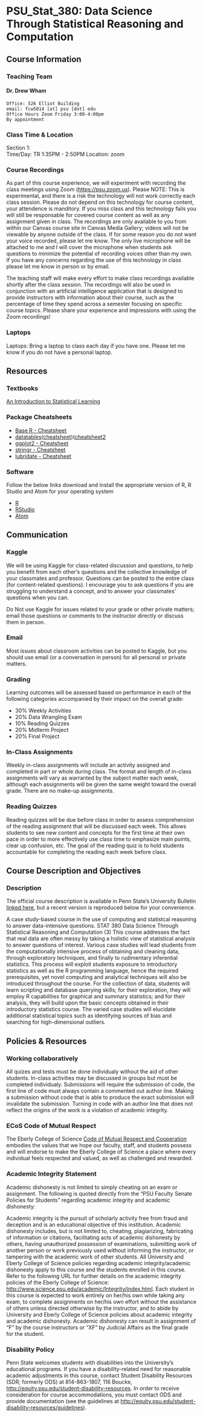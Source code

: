 # PSU_Stat_380: Data Science Through Statistical Reasoning and Computation

## Course Information
### Teaching Team
#### Dr. Drew Wham 
    Office: 526 Elliot Building
    email: fcw5014 [at] psu [dot] edu
    Office Hours Zoom Friday 3:00-4:00pm
    By appointment
    

    

### Class Time & Location
Section 1:  
Time/Day: TR 1:35PM - 2:50PM
Location: zoom 

### Course Recordings
As part of this course experience, we will experiment with recording the class meetings using Zoom (https://psu.zoom.us). 
Please NOTE: 
This is experimental, and there is a risk the technology will not work correctly each class session. Please do not depend on this technology for course content, your attendence is manditory. If you miss class and this technology fails you will still be responsable for covered course content as well as any assignment given in class. 
The recordings are only available to you from within our Canvas course site in Canvas Media Gallery; videos will not be viewable by anyone outside of the class. 
If for some reason you do not want your voice recorded, please let me know. The only live microphone will be attached to me and I will cover the microphone when students ask questions to minimize the potential of recording voices other than my own. If you have any concerns regarding the use of this technology in class please let me know in person or by email.  

The teaching staff will make every effort to make class recordings available shortly after the class session.
The recordings will also be used in conjunction with an artificial intelligence application that is designed to provide instructors with information about their course, such as the percentage of time they spend across a semester focusing on specific course topics. 
Please share your experience and impressions with using the Zoom recordings!


### Laptops 
Laptops: Bring a laptop to class each day if you have one. Please let me know if you do not have a personal laptop.

## Resources
### Textbooks

[An Introduction to Statistical Learning](https://link-springer-com.ezaccess.libraries.psu.edu/book/10.1007%2F978-1-4614-7138-7)

### Package Cheatsheets
* [Base R - Cheatsheet](https://www.rstudio.com/wp-content/uploads/2016/10/r-cheat-sheet-3.pdf)
* [datatables](https://github.com/Rdatatable/data.table/wiki/Getting-started)([cheatsheet](http://datacamp-community.s3.amazonaws.com/6fdf799f-76ba-45b1-b8d8-39c4d4211c31))([cheatsheet2](https://s3.amazonaws.com/assets.datacamp.com/img/blog/data+table+cheat+sheet.pdf)
* [ggplot2 - Cheatsheet](https://github.com/rstudio/cheatsheets/raw/master/data-visualization-2.1.pdf)
* [stringr - Cheatsheet](https://github.com/rstudio/cheatsheets/raw/master/strings.pdf)
* [lubridate - Cheatsheet](https://github.com/rstudio/cheatsheets/raw/master/lubridate.pdf)

### Software
Follow the below links download and install the appropriate version of R, R Studio and Atom for your operating system
* [R](https://www.r-project.org)
* [RStudio](https://www.rstudio.com/products/RStudio/)
* [Atom](https://atom.io)

## Communication
### Kaggle

We will be using Kaggle for class-related discussion and questions, to help you benefit from each other’s questions and the collective knowledge of your classmates and professor. Questions can be posted to the entire class (for content-related questions). I encourage you to ask questions if you are struggling to understand a concept, and to answer your classmates’ questions when you can.

Do Not use Kaggle for issues related to your grade or other private matters; email those questions or comments to the instructor directly or discuss them in person.

### Email

Most issues about classroom activities can be posted to Kaggle, but you should use email (or a conversation in person) for all personal or private matters.

### Grading
Learning outcomes will be assessed based on performance in each of the following categories accompanied by their impact on the overall grade:

* 30% Weekly Activities 
* 20% Data Wrangling Exam
* 10% Reading Quizzes
* 20% Midterm Project 
* 20% Final Project 



### In-Class Assignments

Weekly in-class assignments will include an activity assigned and completed in part or whole during class. The format and length of in-class assignments will vary as warranted by the subject matter each week, although each assignments will be given the same weight toward the overall grade. There are no make-up assignments.

### Reading Quizzes

Reading quizzes will be due before class in order to assess comprehension of the reading assignment that will be discussed each week. This allows students to see new content and concepts for the first time at their own pace in order to more effectively use class time to emphasize main points, clear up confusion, etc. The goal of the reading quiz is to hold students accountable for completing the reading each week before class.

## Course Description and Objectives
### Description

The official course description is available in Penn State’s University Bulletin [linked here](https://bulletins.psu.edu/search/?scontext=all&search=stat+380&caturl=%2Fundergraduate), but a recent version is reproduced below for your convenience.

A case study-based course in the use of computing and statistcal reasoning to answer data-intensive questions. STAT 380 Data Science Through Statistical Reasoning and Computation (3) This course addresses the fact that real data are often messy by taking a holistic view of statistical analysis to answer questions of interest. Various case studies will lead students from the computationally intensive process of obtaining and cleaning data, through exploratory techniques, and finally to rudimentary inferential statistics. This process will exploit students exposure to introductory statistics as well as the R programming language, hence the required prerequisites, yet novel computing and analytical techniques will also be introduced throughout the course. For the collection of data, students will learn scripting and database querying skills; for their exploration, they will employ R capabilities for graphical and summary statistics; and for their analysis, they will build upon the basic concepts obtained in their introductory statistics course. The varied case studies will elucidate additional statistical topics such as identifying sources of bias and searching for high-dimensional outliers.

## Policies & Resources
### Working collaboratively
All quizes and tests must be done individualy without the aid of other students. In-class activities may be discussed in groups but must be completed individualy. Submissions will require the submission of code, the first line of code must always contain a commented out author line. Making a submission without code that is able to produce the exact submission will invalidate the submission. Turning in code with an author line that does not reflect the origins of the work is a violation of academic integrity.  

### ECoS Code of Mutual Respect
The Eberly College of Science [Code of Mutual Respect and Cooperation](http://science.psu.edu/climate/support-and-resources/code-of-mutual-respect-and-cooperation-pdf) embodies the values that we hope our faculty, staff, and students possess and will endorse to make the Eberly College of Science a place where every individual feels respected and valued, as well as challenged and rewarded.

### Academic Integrity Statement
Academic dishonesty is not limited to simply cheating on an exam or assignment. The following is quoted directly from the “PSU Faculty Senate Policies for Students” regarding academic integrity and academic dishonesty:

Academic integrity is the pursuit of scholarly activity free from fraud and deception and is an educational objective of this institution. Academic dishonesty includes, but is not limited to, cheating, plagiarizing, fabricating of information or citations, facilitating acts of academic dishonesty by others, having unauthorized possession of examinations, submitting work of another person or work previously used without informing the instructor, or tampering with the academic work of other students.
All University and Eberly College of Science policies regarding academic integrity/academic dishonesty apply to this course and the students enrolled in this course. Refer to the following URL for further details on the academic integrity policies of the Eberly College of Science: http://www.science.psu.edu/academic/Integrity/index.html. Each student in this course is expected to work entirely on her/his own while taking any exam, to complete assignments on her/his own effort without the assistance of others unless directed otherwise by the instructor, and to abide by University and Eberly College of Science policies about academic integrity and academic dishonesty. Academic dishonesty can result in assignment of “F” by the course instructors or “XF” by Judicial Affairs as the final grade for the student.

### Disability Policy
Penn State welcomes students with disabilities into the University’s educational programs. If you have a disability-related need for reasonable academic adjustments in this course, contact Student Disability Resources (SDR; formerly ODS) at 814-863-1807, 116 Boucke, http://equity.psu.edu/student-disability-resources. In order to receive consideration for course accommodations, you must contact ODS and provide documentation (see the guidelines at http://equity.psu.edu/student-disability-resources/guidelines).




